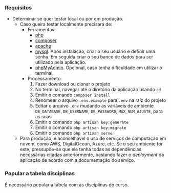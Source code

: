 ### Requisitos
* Determinar se quer testar local ou por em produção.
	* Caso queira testar localmente precisará de:
		* Ferramentas:
			* [php](http://php.net/downloads.php)
			* [composer](https://getcomposer.org/download/)
			* [apache](https://httpd.apache.org/download.cgi)
			* [mysql](https://www.mysql.com/downloads/). Após instalação, criar o seu usuário e definir uma senha. Em seguida criar o seu banco de dados para ser utilizado pela aplicação.
			* [phpMyAdmin](https://www.phpmyadmin.net/downloads/). Opcional, caso tenha dificuldade em utilizar o terminal.
		* Processamento:
			1. Fazer download ou clonar o projeto
			2. No terminal, navegar até o diretório da aplicação usando `cd`
			3. Emitir o comando `composer install`
			4. Renomear o arquivo `.env.example` para `.env` na raíz do projeto
			5. Editar o arquivo `.env` mudando as variáveis de ambiente `DB_DATABASE`, `DB_USERNAME`, `DB_PASSWORD`, `MAX_NUM_AJUSTE`, para as suas.
			6. Emitir o comando `php artisan key:generate`
			7. Emitir o comando `php artisan key:migrate`
			8. Emitir o comando `php artisan serve`
	* Para produção, é aconselhável o uso de serviços de computação em nuvem, como AWS, DigitalOcean, Azure, etc. Se o seu ambiente for este, pressupõe-se que ele tenha todas as dependências necessárias citadas anteriormente, bastando fazer o _deployment_ da aplicação de acordo com a documentação do serviço.

### Popular a tabela disciplinas
É necessário popular a tabela com as disciplinas do curso.
